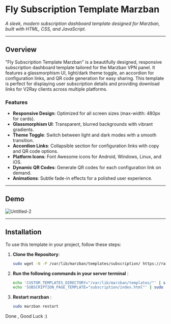 # Fly Subscription Template Marzban

*A sleek, modern subscription dashboard template designed for Marzban, built with HTML, CSS, and JavaScript.*

---

## Overview

"Fly Subscription Template Marzban" is a beautifully designed, responsive subscription dashboard template tailored for the Marzban VPN panel. It features a glassmorphism UI, light/dark theme toggle, an accordion for configuration links, and QR code generation for easy sharing. This template is perfect for displaying user subscription details and providing download links for V2Ray clients across multiple platforms.

### Features
- **Responsive Design**: Optimized for all screen sizes (max-width: 480px for cards).
- **Glassmorphism UI**: Transparent, blurred backgrounds with vibrant gradients.
- **Theme Toggle**: Switch between light and dark modes with a smooth transition.
- **Accordion Links**: Collapsible section for configuration links with copy and QR code options.
- **Platform Icons**: Font Awesome icons for Android, Windows, Linux, and iOS.
- **Dynamic QR Codes**: Generate QR codes for each configuration link on demand.
- **Animations**: Subtle fade-in effects for a polished user experience.

---

## Demo
![Untitled-2](https://github.com/user-attachments/assets/3dd47258-c91e-46b1-9276-f7216f7ace35)


---

## Installation

To use this template in your project, follow these steps:

1. **Clone the Repository**:
   ```bash
   sudo wget -N -P /var/lib/marzban/templates/subscription/ https://raw.githubusercontent.com/pourjavadi/FlySubscription/refs/heads/main/index.html
2. **Run the following commands in your server terminal** :
   ```bash
   echo 'CUSTOM_TEMPLATES_DIRECTORY="/var/lib/marzban/templates/"' | sudo tee -a /opt/marzban/.env
   echo 'SUBSCRIPTION_PAGE_TEMPLATE="subscription/index.html"' | sudo tee -a /opt/marzban/.env
3. **Restart marzban** :
   ```bash
   sudo marzban restart
Done , Good Luck :)
